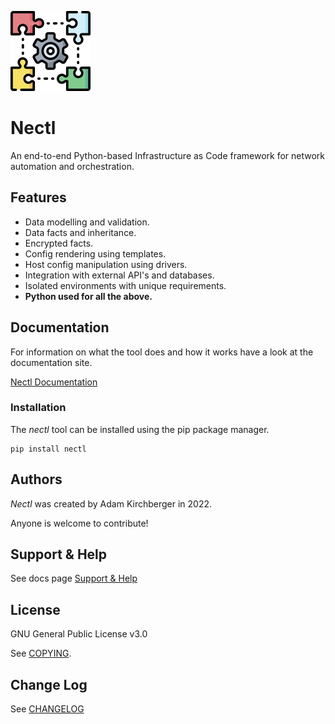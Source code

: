 ![Cover icon](docs/images/cover_icon_128.png)

# Nectl

An end-to-end Python-based Infrastructure as Code framework for network automation and orchestration.

## Features

- Data modelling and validation.
- Data facts and inheritance.
- Encrypted facts.
- Config rendering using templates.
- Host config manipulation using drivers.
- Integration with external API's and databases.
- Isolated environments with unique requirements.
- **Python used for all the above.**

## Documentation

For information on what the tool does and how it works have a look at the documentation site.

[Nectl Documentation]()

### Installation

The _nectl_ tool can be installed using the pip package manager.

```
pip install nectl
```

## Authors

_Nectl_ was created by Adam Kirchberger in 2022.

Anyone is welcome to contribute!

## Support & Help

See docs page [Support & Help]()

## License

GNU General Public License v3.0

See [COPYING](COPYING).

## Change Log

See [CHANGELOG](CHANGELOG.md)
